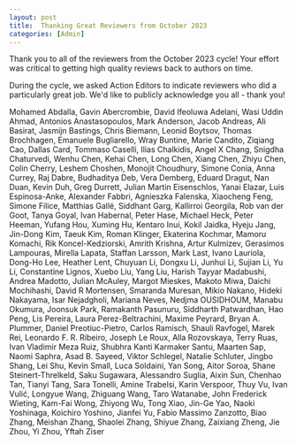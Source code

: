 ```yaml
---
layout: post
title:  Thanking Great Reviewers from October 2023
categories: [Admin]
---
```


Thank you to all of the reviewers from the October 2023 cycle! Your effort was critical to getting high quality reviews back to authors on time.

During the cycle, we asked Action Editors to indicate reviewers who did a particularly great job. We'd like to publicly acknowledge you all - thank you!

Mohamed Abdalla,
Gavin Abercrombie,
David Ifeoluwa Adelani,
Wasi Uddin Ahmad,
Antonios Anastasopoulos,
Mark Anderson,
Jacob Andreas,
Ali Basirat,
Jasmijn Bastings,
Chris Biemann,
Leonid Boytsov,
Thomas Brochhagen,
Emanuele Bugliarello,
Wray Buntine,
Marie Candito,
Ziqiang Cao,
Dallas Card,
Tommaso Caselli,
Ilias Chalkidis,
Angel X Chang,
Snigdha Chaturvedi,
Wenhu Chen,
Kehai Chen,
Long Chen,
Xiang Chen,
Zhiyu Chen,
Colin Cherry,
Leshem Choshen,
Monojit Choudhury,
Simone Conia,
Anna Currey,
Raj Dabre,
Budhaditya Deb,
Vera Demberg,
Eduard Dragut,
Nan Duan,
Kevin Duh,
Greg Durrett,
Julian Martin Eisenschlos,
Yanai Elazar,
Luis Espinosa-Anke,
Alexander Fabbri,
Agnieszka Falenska,
Xiaocheng Feng,
Simone Filice,
Matthias Gallé,
Siddhant Garg,
Kallirroi Georgila,
Rob van der Goot,
Tanya Goyal,
Ivan Habernal,
Peter Hase,
Michael Heck,
Peter Heeman,
Yufang Hou,
Xuming Hu,
Kentaro Inui,
Kokil Jaidka,
Hyeju Jang,
Jin-Dong Kim,
Taeuk Kim,
Roman Klinger,
Ekaterina Kochmar,
Mamoru Komachi,
Rik Koncel-Kedziorski,
Amrith Krishna,
Artur Kulmizev,
Gerasimos Lampouras,
Mirella Lapata,
Staffan Larsson,
Mark Last,
Ivano Lauriola,
Dong-Ho Lee,
Heather Lent,
Chuyuan Li,
Dongxu Li,
Junhui Li,
Sujian Li,
Yu Li,
Constantine Lignos,
Xuebo Liu,
Yang Liu,
Harish Tayyar Madabushi,
Andrea Madotto,
Julian McAuley,
Margot Mieskes,
Makoto Miwa,
Daichi Mochihashi,
David R Mortensen,
Smaranda Muresan,
Mikio Nakano,
Hideki Nakayama,
Isar Nejadgholi,
Mariana Neves,
Nedjma OUSIDHOUM,
Manabu Okumura,
Joonsuk Park,
Ramakanth Pasunuru,
Siddharth Patwardhan,
Hao Peng,
Lis Pereira,
Laura Perez-Beltrachini,
Maxime Peyrard,
Bryan A. Plummer,
Daniel Preotiuc-Pietro,
Carlos Ramisch,
Shauli Ravfogel,
Marek Rei,
Leonardo F. R. Ribeiro,
Joseph Le Roux,
Alla Rozovskaya,
Terry Ruas,
Ivan Vladimir Meza Ruiz,
Shubhra Kanti Karmaker Santu,
Maarten Sap,
Naomi Saphra,
Asad B. Sayeed,
Viktor Schlegel,
Natalie Schluter,
Jingbo Shang,
Lei Shu,
Kevin Small,
Luca Soldaini,
Yan Song,
Aitor Soroa,
Shane Steinert-Threlkeld,
Saku Sugawara,
Alessandro Suglia,
Aixin Sun,
Chenhao Tan,
Tianyi Tang,
Sara Tonelli,
Amine Trabelsi,
Karin Verspoor,
Thuy Vu,
Ivan Vulić,
Longyue Wang,
Zhiguang Wang,
Taro Watanabe,
John Frederick Wieting,
Kam-Fai Wong,
Zhiyong Wu,
Tong Xiao,
Jin-Ge Yao,
Naoki Yoshinaga,
Koichiro Yoshino,
Jianfei Yu,
Fabio Massimo Zanzotto,
Biao Zhang,
Meishan Zhang,
Shaolei Zhang,
Shiyue Zhang,
Zaixiang Zheng,
Jie Zhou,
Yi Zhou,
Yftah Ziser
